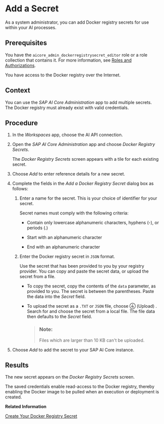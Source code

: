 <!-- loiod346abdf6dfd48239e7503464ad38c27 -->

<link rel="stylesheet" type="text/css" href="css/sap-icons.css"/>

# Add a Secret

As a system administrator, you can add Docker registry secrets for use within your AI processes.



<a name="loiod346abdf6dfd48239e7503464ad38c27__prereq_g1f_qgx_rxb"/>

## Prerequisites

You have the `aicore_admin_dockerregistrysecret_editor` role or a role collection that contains it. For more information, see [Roles and Authorizations](https://help.sap.com/docs/ai-launchpad/sap-ai-launchpad/roles-and-authorizations).

You have access to the Docker registry over the Internet.



<a name="loiod346abdf6dfd48239e7503464ad38c27__context_cjl_qgx_rxb"/>

## Context

You can use the *SAP AI Core Administration* app to add multiple secrets. The Docker registry must already exist with valid credentials.



<a name="loiod346abdf6dfd48239e7503464ad38c27__steps_nmq_qgx_rxb"/>

## Procedure

1.  In the *Workspaces* app, choose the AI API connection.

2.  Open the *SAP AI Core Administration* app and choose *Docker Registry Secrets*.

    The *Docker Registry Secrets* screen appears with a tile for each existing secret.

3.  Choose *Add* to enter reference details for a new secret.

4.  Complete the fields in the *Add a Docker Registry Secret* dialog box as follows:

    1.  Enter a name for the secret. This is your choice of identifier for your secret.

        Secret names must comply with the following criteria:

        -   Contain only lowercase alphanumeric characters, hyphens \(-\), or periods \(.\)

        -   Start with an alphanumeric character

        -   End with an alphanumeric character


    2.  Enter the Docker registry secret in `JSON` format.

        Use the secret that has been provided to you by your registry provider. You can copy and paste the secret data, or upload the secret from a file.

        -   To copy the secret, copy the contents of the `data` parameter, as provided to you. The secret is between the parentheses. Paste the data into the *Secret* field.

        -   To upload the secret as a `.TXT` or `JSON` file, choose <span class="SAP-icons-V5"></span> \(Upload\) . Search for and choose the secret from a local file. The file data then defaults to the *Secret* field.

            > ### Note:  
            > Files which are larger than 10 KB can't be uploaded.



5.  Choose *Add* to add the secret to your SAP AI Core instance.




<a name="loiod346abdf6dfd48239e7503464ad38c27__result_plw_qgx_rxb"/>

## Results

The new secret appears on the *Docker Registry Secrets* screen.

The saved credentials enable read-access to the Docker registry, thereby enabling the Docker image to be pulled when an execution or deployment is created.

**Related Information**  


[Create Your Docker Registry Secret](https://help.sap.com/docs/AI_CORE/2d6c5984063c40a59eda62f4a9135bee/b29c7437a54f46f39c911052b05aabb1.html)

